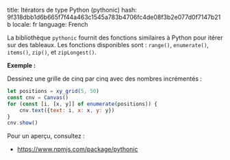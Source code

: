 title: Itérators de type Python (pythonic)
hash: 9f318dbb1d6b665f7f44a463c1545a783b4706fc4de08f3b2e077d0f7147b21b
locale: fr
language: French

La bibliothèque `pythonic` fournit des fonctions similaires à Python pour itérer sur des tableaux. Les fonctions disponibles sont : `range()`, `enumerate()`, `items()`, `zip()`, et `zipLongest()`.

__Exemple :__

Dessinez une grille de cinq par cinq avec des nombres incrémentés :

```js
let positions = xy_grid(5, 50)
const cnv = Canvas()
for (const [i, [x, y]] of enumerate(positions)) {
    cnv.text({text: i, x: x, y: y})
}
cnv.show()
```

Pour un aperçu, consultez :

- <https://www.npmjs.com/package/pythonic>
